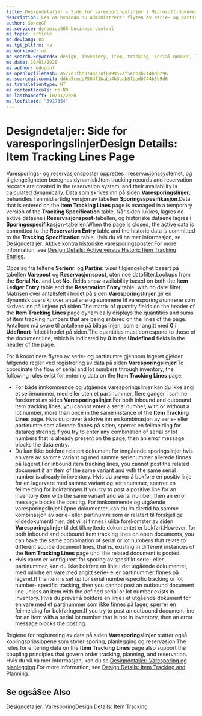 ```yaml
---
title: Designdetaljer – Side for varesporingslinjer | Microsoft-dokumentasjon
description: Les om hvordan du administrerer flyten av serie- og partinumre i lageret.
author: SorenGP
ms.service: dynamics365-business-central
ms.topic: article
ms.devlang: na
ms.tgt_pltfrm: na
ms.workload: na
ms.search.keywords: design, inventory, item, tracking, serial number, lot number
ms.date: 10/01/2020
ms.author: edupont
ms.openlocfilehash: a577d1fbb3744a7af899957af5ecb3b714bd8296
ms.sourcegitcommit: ddbb5cede750df1baba4b3eab8fbed6744b5b9d6
ms.translationtype: HT
ms.contentlocale: nb-NO
ms.lasthandoff: 10/01/2020
ms.locfileid: "3917354"
---
```

# <a name="design-details-item-tracking-lines-page"></a><span data-ttu-id="20d00-103">Designdetaljer: Side for varesporingslinjer</span><span class="sxs-lookup"><span data-stu-id="20d00-103">Design Details: Item Tracking Lines Page</span></span>
<span data-ttu-id="20d00-104">Varesporings- og reservasjonsposter opprettes i reservasjonssystemet, og tilgjengeligheten beregnes dynamisk.</span><span class="sxs-lookup"><span data-stu-id="20d00-104">Item tracking records and reservation records are created in the reservation system, and their availability is calculated dynamically.</span></span> <span data-ttu-id="20d00-105">Data som skrives inn på siden **Varesporingslinjer**, behandles i en midlertidig versjon av tabellen **Sporingsspesifikasjon**.</span><span class="sxs-lookup"><span data-stu-id="20d00-105">Data that is entered on the **Item Tracking Lines** page is managed in a temporary version of the **Tracking Specification** table.</span></span> <span data-ttu-id="20d00-106">Når siden lukkes, lagres de aktive dataene i **Reservasjonspost**-tabellen, og historiske dataene lagres i **Sporingsspesifikasjon**-tabellen.</span><span class="sxs-lookup"><span data-stu-id="20d00-106">When the page is closed, the active data is committed to the **Reservation Entry** table and the historic data is committed to the **Tracking Specification** table.</span></span> <span data-ttu-id="20d00-107">Hvis du vil ha mer informasjon, se [Designdetaljer: Aktive kontra historiske varesporingsposter](design-details-active-versus-historic-item-tracking-entries.md).</span><span class="sxs-lookup"><span data-stu-id="20d00-107">For more information, see [Design Details: Active versus Historic Item Tracking Entries](design-details-active-versus-historic-item-tracking-entries.md).</span></span>  
  
<span data-ttu-id="20d00-108">Oppslag fra feltene **Serienr.** og **Partinr.** viser tilgjengelighet basert på tabellen **Varepost** og **Reservasjonspost**, uten noe datofilter.</span><span class="sxs-lookup"><span data-stu-id="20d00-108">Lookups from the **Serial No.** and **Lot No.** fields show availability based on both the **Item Ledger Entry** table and the **Reservation Entry** table, with no date filter.</span></span> <span data-ttu-id="20d00-109">Matrisen over antallsfelt i hodet på siden **Varesporingslinjer** gir en dynamisk oversikt over antallene og summene til varesporingsnumrene som skrives inn på linjene på siden.</span><span class="sxs-lookup"><span data-stu-id="20d00-109">The matrix of quantity fields on the header of the **Item Tracking Lines** page dynamically displays the quantities and sums of item tracking numbers that are being entered on the lines of the page.</span></span> <span data-ttu-id="20d00-110">Antallene må svare til antallene på bilagslinjen, som er angitt med **0** i **Udefinert**-feltet i hodet på siden.</span><span class="sxs-lookup"><span data-stu-id="20d00-110">The quantities must correspond to those of the document line, which is indicated by **0** in the **Undefined** fields in the header of the page.</span></span>  
  
<span data-ttu-id="20d00-111">For å koordinere flyten av serie- og partinumre gjennom lageret gjelder følgende regler ved registrering av data på siden **Varesporingslinjer**:</span><span class="sxs-lookup"><span data-stu-id="20d00-111">To coordinate the flow of serial and lot numbers through inventory, the following rules exist for entering data on the **Item Tracking Lines** page:</span></span>  
  
* <span data-ttu-id="20d00-112">For både innkommende og utgående varesporingslinjer kan du ikke angi et serienummer, med eller uten et partinummer, flere ganger i samme forekomst av siden **Varesporingslinjer**.</span><span class="sxs-lookup"><span data-stu-id="20d00-112">For both inbound and outbound item tracking lines, you cannot enter a serial number, with or without a lot number, more than once in the same instance of the **Item Tracking Lines** page.</span></span> <span data-ttu-id="20d00-113">Hvis du prøver å skrive inn en kombinasjon av serie- eller partinumre som allerede finnes på siden, sperrer en feilmelding for dataregistrering.</span><span class="sxs-lookup"><span data-stu-id="20d00-113">If you try to enter any combination of serial or lot numbers that is already present on the page, then an error message blocks the data entry.</span></span>  
* <span data-ttu-id="20d00-114">Du kan ikke bokføre relatert dokument for inngående sporingslinjer hvis en vare av samme variant og med samme serienummer allerede finnes på lageret.</span><span class="sxs-lookup"><span data-stu-id="20d00-114">For inbound item tracking lines, you cannot post the related document if an item of the same variant and with the same serial number is already in inventory.</span></span> <span data-ttu-id="20d00-115">Hvis du prøver å bokføre en positiv linje for en lagervare med samme variant og serienummer, sperrer en feilmelding for bokføringen.</span><span class="sxs-lookup"><span data-stu-id="20d00-115">If you try to post a positive line for an inventory item with the same variant and serial number, then an error message blocks the posting.</span></span> <span data-ttu-id="20d00-116">For innkommende og utgående varesporingslinjer i åpne dokumenter, kan du imidlertid ha samme kombinasjon av serie- eller partinumre som er relatert til forskjellige kildedokumentlinjer, det vil si finnes i ulike forekomster av siden **Varesporingslinjer** til det tilknyttede dokumentet er bokført.</span><span class="sxs-lookup"><span data-stu-id="20d00-116">However, for both inbound and outbound item tracking lines on open documents, you can have the same combination of serial or lot numbers that relate to different source document lines, that is, existing in different instances of the **Item Tracking Lines** page until the related document is posted.</span></span>  
* <span data-ttu-id="20d00-117">Hvis varen er konfigurert for sporing av spesifikt serie- eller partinummer, kan du ikke bokføre en linje i det utgående dokumentet, med mindre en vare med angitt serie- eller partinummer finnes på lageret.</span><span class="sxs-lookup"><span data-stu-id="20d00-117">If the item is set up for serial number-specific tracking or lot number- specific tracking, then you cannot post an outbound document line unless an item with the defined serial or lot number exists in inventory.</span></span> <span data-ttu-id="20d00-118">Hvis du prøver å bokføre en linje i et utgående dokument for en vare med et partinummer som ikke finnes på lager, sperrer en feilmelding for bokføringen.</span><span class="sxs-lookup"><span data-stu-id="20d00-118">If you try to post an outbound document line for an item with a serial lot number that is not in inventory, then an error message blocks the posting.</span></span>  
  
<span data-ttu-id="20d00-119">Reglene for registrering av data på siden **Varesporingslinjer** støtter også koplingsprinsippene som styrer sporing, planlegging og reservasjon.</span><span class="sxs-lookup"><span data-stu-id="20d00-119">The rules for entering data on the **Item Tracking Lines** page also support the coupling principles that govern order tracking, planning, and reservation.</span></span> <span data-ttu-id="20d00-120">Hvis du vil ha mer informasjon, kan du se [Designdetaljer: Varesporing og planlegging](design-details-item-tracking-and-planning.md).</span><span class="sxs-lookup"><span data-stu-id="20d00-120">For more information, see [Design Details: Item Tracking and Planning](design-details-item-tracking-and-planning.md).</span></span>  
  
## <a name="see-also"></a><span data-ttu-id="20d00-121">Se også</span><span class="sxs-lookup"><span data-stu-id="20d00-121">See Also</span></span>  
[<span data-ttu-id="20d00-122">Designdetaljer: Varesporing</span><span class="sxs-lookup"><span data-stu-id="20d00-122">Design Details: Item Tracking</span></span>](design-details-item-tracking.md)